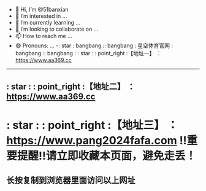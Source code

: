 - 👋 Hi, I’m @51banxian
- 👀 I’m interested in ...
- 🌱 I’m currently learning ...
- 💞️ I’m looking to collaborate on ...
- 📫 How to reach me ...
- 😄 Pronouns: ...
-: star : bangbang :: bangbang : 星空体育官网 : bangbang :: bangbang :
: star :  : point_right :【地址一】 ：https://www.aa369.cc
------
: star :  : point_right :【地址二】 ：https://www.aa369.cc
------
: star :  : point_right :【地址三】 ：https://www.pang2024fafa.com
:bangbang:重要提醒:bangbang:请立即收藏本页面，避免走丢！
==

长按复制到浏览器里面访问以上网址
-------
<!---
51banxian/51banxian is a ✨ special ✨ repository because its `README.md` (this file) appears on your GitHub profile.
You can click the Preview link to take a look at your changes.
--->
